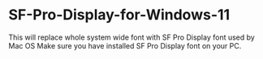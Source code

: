 # SF-Pro-Display-for-Windows-11
This will replace whole system wide font with SF Pro Display font used by Mac OS
Make sure you have installed SF Pro Display font on your PC.

